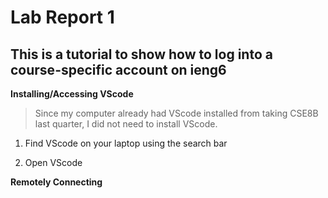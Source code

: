Lab Report 1
============
This is a tutorial to show how to log into a course-specific account on ieng6
--------------------------
**Installing/Accessing VScode**

> Since my computer already had VScode installed from taking CSE8B last quarter, I did not need to install VScode.

1. Find VScode on your laptop using the search bar

2. Open VScode



**Remotely Connecting**


